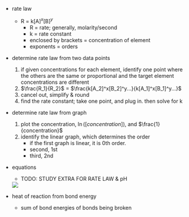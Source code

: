 - rate law

  - R = k[A]$^x$[B]$^y$
    - R = rate; generally, molarity/second
    - k = rate constant
    - enclosed by brackets = concentration of element
    - exponents = orders

- determine rate law from two data points

  1.  if given concentrations for each element, identify one point where the others are the same or proportional and the target element concentrations are different
  2.  $\frac{R_1}{R_2}$ = $\frac{k[A_2]^x[B_2]^y...}{k[A_1]^x[B_1]^y...}$
  3.  cancel out, simplify & round
  4.  find the rate constant; take one point, and plug in. then solve for k

- determine rate law from graph

  1.  plot the concentration, $\ln([concentration])$, and $\frac{1}{concentration}$
  2.  identify the linear graph, which determines the order
      - if the first graph is linear, it is 0th order.
      - second, 1st
      - third, 2nd

- equations

  - TODO: STUDY EXTRA FOR RATE LAW & pH

  <img src="https://www.chem.fsu.edu/chemlab/chm1046course/Integrated.JPG">

- heat of reaction from bond energy
  - sum of bond energies of bonds being broken
